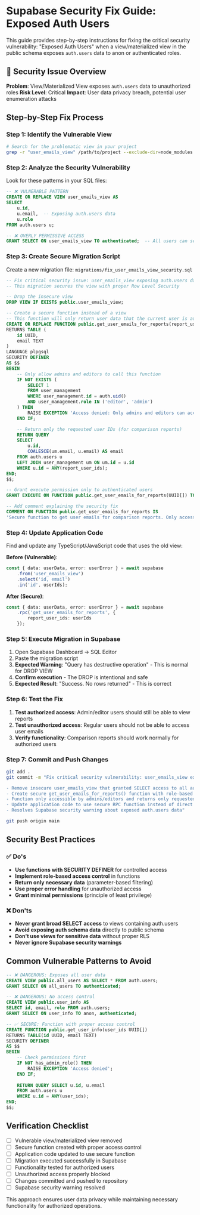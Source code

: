 # Supabase Security Fix Guide: Exposed Auth Users

This guide provides step-by-step instructions for fixing the critical security vulnerability: "Exposed Auth Users" when a view/materialized view in the public schema exposes `auth.users` data to anon or authenticated roles.

## 🚨 Security Issue Overview

**Problem**: View/Materialized View exposes `auth.users` data to unauthorized roles
**Risk Level**: Critical
**Impact**: User data privacy breach, potential user enumeration attacks

## Step-by-Step Fix Process

### Step 1: Identify the Vulnerable View
```bash
# Search for the problematic view in your project
grep -r "user_emails_view" /path/to/project --exclude-dir=node_modules --exclude-dir=.git
```

### Step 2: Analyze the Security Vulnerability
Look for these patterns in your SQL files:
```sql
-- ❌ VULNERABLE PATTERN
CREATE OR REPLACE VIEW user_emails_view AS
SELECT 
    u.id,
    u.email,  -- Exposing auth.users data
    u.role
FROM auth.users u;

-- ❌ OVERLY PERMISSIVE ACCESS
GRANT SELECT ON user_emails_view TO authenticated;  -- All users can see all data
```

### Step 3: Create Secure Migration Script
Create a new migration file: `migrations/fix_user_emails_view_security.sql`

```sql
-- Fix critical security issue: user_emails_view exposing auth.users data
-- This migration secures the view with proper Row Level Security

-- Drop the insecure view
DROP VIEW IF EXISTS public.user_emails_view;

-- Create a secure function instead of a view
-- This function will only return user data that the current user is authorized to see
CREATE OR REPLACE FUNCTION public.get_user_emails_for_reports(report_user_ids UUID[])
RETURNS TABLE (
    id UUID,
    email TEXT
) 
LANGUAGE plpgsql
SECURITY DEFINER
AS $$
BEGIN
    -- Only allow admins and editors to call this function
    IF NOT EXISTS (
        SELECT 1 
        FROM user_management 
        WHERE user_management.id = auth.uid() 
        AND user_management.role IN ('editor', 'admin')
    ) THEN
        RAISE EXCEPTION 'Access denied: Only admins and editors can access user emails';
    END IF;

    -- Return only the requested user IDs (for comparison reports)
    RETURN QUERY
    SELECT 
        u.id,
        COALESCE(um.email, u.email) AS email
    FROM auth.users u
    LEFT JOIN user_management um ON um.id = u.id
    WHERE u.id = ANY(report_user_ids);
END;
$$;

-- Grant execute permission only to authenticated users
GRANT EXECUTE ON FUNCTION public.get_user_emails_for_reports(UUID[]) TO authenticated;

-- Add comment explaining the security fix
COMMENT ON FUNCTION public.get_user_emails_for_reports IS 
'Secure function to get user emails for comparison reports. Only accessible by admins/editors and only returns requested user IDs.';
```

### Step 4: Update Application Code
Find and update any TypeScript/JavaScript code that uses the old view:

**Before (Vulnerable)**:
```typescript
const { data: userData, error: userError } = await supabase
    .from('user_emails_view')
    .select('id, email')
    .in('id', userIds);
```

**After (Secure)**:
```typescript
const { data: userData, error: userError } = await supabase
    .rpc('get_user_emails_for_reports', {
        report_user_ids: userIds
    });
```

### Step 5: Execute Migration in Supabase
1. Open Supabase Dashboard → SQL Editor
2. Paste the migration script
3. **Expected Warning**: "Query has destructive operation" - This is normal for DROP VIEW
4. **Confirm execution** - The DROP is intentional and safe
5. **Expected Result**: "Success. No rows returned" - This is correct

### Step 6: Test the Fix
1. **Test authorized access**: Admin/editor users should still be able to view reports
2. **Test unauthorized access**: Regular users should not be able to access user emails
3. **Verify functionality**: Comparison reports should work normally for authorized users

### Step 7: Commit and Push Changes
```bash
git add .
git commit -m "Fix critical security vulnerability: user_emails_view exposing auth.users data

- Remove insecure user_emails_view that granted SELECT access to all authenticated users
- Create secure get_user_emails_for_reports() function with role-based access control
- Function only accessible by admins/editors and returns only requested user IDs
- Update application code to use secure RPC function instead of direct view access
- Resolves Supabase security warning about exposed auth.users data"

git push origin main
```

## Security Best Practices

### ✅ Do's
- **Use functions with SECURITY DEFINER** for controlled access
- **Implement role-based access control** in functions
- **Return only necessary data** (parameter-based filtering)
- **Use proper error handling** for unauthorized access
- **Grant minimal permissions** (principle of least privilege)

### ❌ Don'ts
- **Never grant broad SELECT access** to views containing auth.users
- **Avoid exposing auth schema data** directly to public schema
- **Don't use views for sensitive data** without proper RLS
- **Never ignore Supabase security warnings**

## Common Vulnerable Patterns to Avoid

```sql
-- ❌ DANGEROUS: Exposes all user data
CREATE VIEW public.all_users AS SELECT * FROM auth.users;
GRANT SELECT ON all_users TO authenticated;

-- ❌ DANGEROUS: No access control
CREATE VIEW public.user_info AS 
SELECT id, email, role FROM auth.users;
GRANT SELECT ON user_info TO anon, authenticated;

-- ✅ SECURE: Function with proper access control
CREATE FUNCTION public.get_user_info(user_ids UUID[])
RETURNS TABLE(id UUID, email TEXT)
SECURITY DEFINER
AS $$ 
BEGIN
    -- Check permissions first
    IF NOT has_admin_role() THEN
        RAISE EXCEPTION 'Access denied';
    END IF;
    
    RETURN QUERY SELECT u.id, u.email 
    FROM auth.users u 
    WHERE u.id = ANY(user_ids);
END;
$$;
```

## Verification Checklist

- [ ] Vulnerable view/materialized view removed
- [ ] Secure function created with proper access control
- [ ] Application code updated to use secure function
- [ ] Migration executed successfully in Supabase
- [ ] Functionality tested for authorized users
- [ ] Unauthorized access properly blocked
- [ ] Changes committed and pushed to repository
- [ ] Supabase security warning resolved

This approach ensures user data privacy while maintaining necessary functionality for authorized operations.
